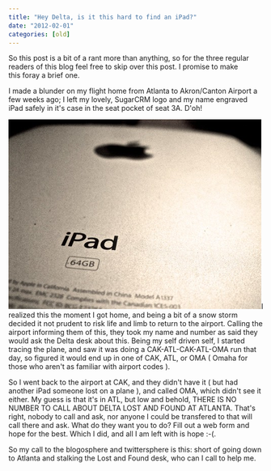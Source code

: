 ```yaml
---
title: "Hey Delta, is it this hard to find an iPad?"
date: "2012-02-01"
categories: [old]
---
```


So this post is a bit of a rant more than anything, so for the three regular readers of this blog feel free to skip over this post. I promise to make this foray a brief one.

I made a blunder on my flight home from Atlanta to Akron/Canton Airport a few weeks ago; I left my lovely, SugarCRM logo and my name engraved iPad safely in it's case in the seat pocket of seat 3A. D'oh!

![](/images/4647058825_3c7197a15a.jpg "iPad")I realized this the moment I got home, and being a bit of a snow storm decided it not prudent to risk life and limb to return to the airport. Calling the airport informing them of this, they took my name and number as said they would ask the Delta desk about this. Being my self driven self, I started tracing the plane, and saw it was doing a CAK-ATL-CAK-ATL-OMA run that day, so figured it would end up in one of CAK, ATL, or OMA ( Omaha for those who aren't as familiar with airport codes ).

So I went back to the airport at CAK, and they didn't have it ( but had another iPad someone lost on a plane ), and called OMA, which didn't see it either. My guess is that it's in ATL, but low and behold, THERE IS NO NUMBER TO CALL ABOUT DELTA LOST AND FOUND AT ATLANTA. That's right, nobody to call and ask, nor anyone I could be transfered to that will call there and ask. What do they want you to do? Fill out a web form and hope for the best. Which I did, and all I am left with is hope :-(.

So my call to the blogosphere and twittersphere is this: short of going down to Atlanta and stalking the Lost and Found desk, who can I call to help me.
